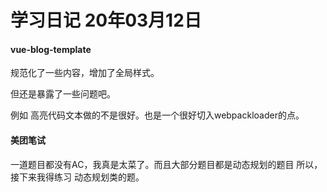 # 学习日记 20年03月12日

#### vue-blog-template

规范化了一些内容，增加了全局样式。

但还是暴露了一些问题吧。

例如 高亮代码文本做的不是很好。也是一个很好切入webpackloader的点。

#### 美团笔试

一道题目都没有AC，我真是太菜了。而且大部分题目都是动态规划的题目
所以，接下来我得练习 动态规划类的题。